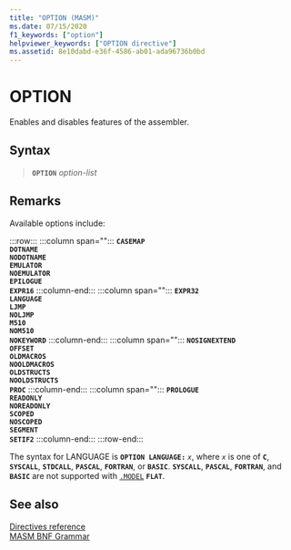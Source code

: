 ```yaml
---
title: "OPTION (MASM)"
ms.date: 07/15/2020
f1_keywords: ["option"]
helpviewer_keywords: ["OPTION directive"]
ms.assetid: 8e10dabd-e36f-4586-ab01-ada96736b0bd
---
```

# OPTION

Enables and disables features of the assembler.

## Syntax

> **`OPTION`** *option-list*

## Remarks

Available options include:

:::row:::
   :::column span="":::
      **`CASEMAP`**\
      **`DOTNAME`**\
      **`NODOTNAME`**\
      **`EMULATOR`**\
      **`NOEMULATOR`**\
      **`EPILOGUE`**\
      **`EXPR16`**
   :::column-end:::
   :::column span="":::
      **`EXPR32`**\
      **`LANGUAGE`**\
      **`LJMP`**\
      **`NOLJMP`**\
      **`M510`**\
      **`NOM510`**\
      **`NOKEYWORD`**
   :::column-end:::
   :::column span="":::
      **`NOSIGNEXTEND`**\
      **`OFFSET`**\
      **`OLDMACROS`**\
      **`NOOLDMACROS`**\
      **`OLDSTRUCTS`**\
      **`NOOLDSTRUCTS`**\
      **`PROC`**
   :::column-end:::
   :::column span="":::
      **`PROLOGUE`**\
      **`READONLY`**\
      **`NOREADONLY`**\
      **`SCOPED`**\
      **`NOSCOPED`**\
      **`SEGMENT`**\
      **`SETIF2`**
   :::column-end:::
:::row-end:::

The syntax for LANGUAGE is **`OPTION LANGUAGE:`** _`x`_, where *`x`* is one of **`C`**, **`SYSCALL`**, **`STDCALL`**, **`PASCAL`**, **`FORTRAN`**, or **`BASIC`**. **`SYSCALL`**, **`PASCAL`**, **`FORTRAN`**, and **`BASIC`** are not supported with [`.MODEL`](dot-model.md) **`FLAT`**.

## See also

[Directives reference](directives-reference.md)\
[MASM BNF Grammar](masm-bnf-grammar.md)
